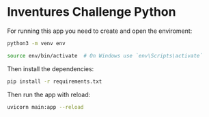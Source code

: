 # Inventures Challenge Python

For running this app you need to create and open the enviroment:
```bash
python3 -m venv env
```

```bash
source env/bin/activate  # On Windows use `env\Scripts\activate`
```

Then install the dependencies:

```bash
pip install -r requirements.txt
```

Then run the app with reload:

```bash
uvicorn main:app --reload
```
